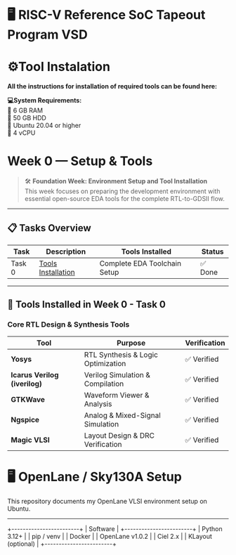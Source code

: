# 🖥️ RISC-V Reference SoC Tapeout Program VSD
# ⚙️Tool Instalation
<p><b>All the instructions for installation of required tools can be found here:</b></p>
<b>💻System Requirements:</b><br>
🧠 6 GB RAM<br>
💾 50 GB HDD<br>
🐧 Ubuntu 20.04 or higher<br>
🔲  4 vCPU<br>

# Week 0 — Setup & Tools

> 🛠 **Foundation Week: Environment Setup and Tool Installation**  
This week focuses on preparing the development environment with essential open-source EDA tools for the complete RTL-to-GDSII flow.

---

## 📋 Tasks Overview

| Task   | Description          | Tools Installed             | Status |
|--------|----------------------|-----------------------------|--------|
| Task 0 | [Tools Installation](#tools-installed-in-week-0---task-0) | Complete EDA Toolchain Setup | ✅ Done |

---

## 🧰 Tools Installed in Week 0 - Task 0

### Core RTL Design & Synthesis Tools

| Tool       | Purpose                             | Verification |
|------------|-------------------------------------|--------------|
| **Yosys**  | RTL Synthesis & Logic Optimization  | ✅ Verified  |
| **Icarus Verilog (iverilog)** | Verilog Simulation & Compilation | ✅ Verified  |
| **GTKWave**| Waveform Viewer & Analysis          | ✅ Verified  |
| **Ngspice**| Analog & Mixed-Signal Simulation    | ✅ Verified  |
| **Magic VLSI** | Layout Design & DRC Verification | ✅ Verified  |
# 🖥️ OpenLane / Sky130A Setup

This repository documents my OpenLane VLSI environment setup on Ubuntu.

---




+------------------------+
| Software |
+------------------------+
| Python 3.12+ |
| pip / venv |
| Docker |
| OpenLane v1.0.2 |
| Ciel 2.x |
| KLayout (optional) |
+------------------------+


